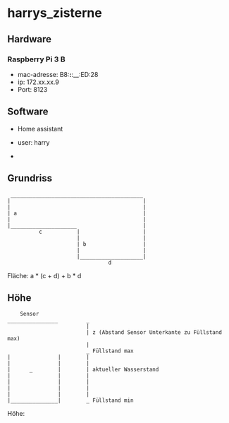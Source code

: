# harrys_zisterne

## Hardware

### Raspberry Pi 3 B
* mac-adresse: B8:__:__:__:ED:28
* ip: 172.xx.xx.9
* Port: 8123

## Software
* Home assistant
* user: harry

* 

## Grundriss

```
 __________________________________________
|                                          |
|                                          |
| a                                        |
|                                          |
|_____________________                     |
          c           |                    |
                      |                    |
                      | b                  |
                      |                    |
                      |____________________|
                                d
```
Fläche: a * (c + d) + b * d

## Höhe


```
    Sensor
________________         _
                         |
                         | z (Abstand Sensor Unterkante zu Füllstand max) 
                         |
                         _ Füllstand max
|               |        |
|               |        |
|      _        |        | aktueller Wasserstand
|               |        |  
|               |        |
|               |        |      
|               |        |
|_______________|        _ Füllstand min

```
Höhe: 


